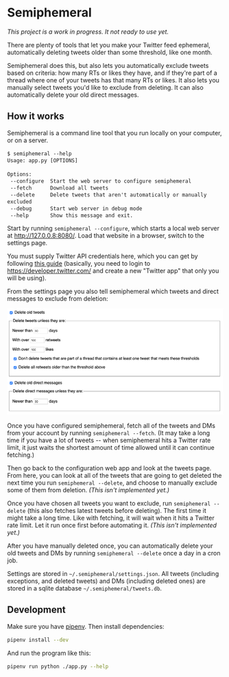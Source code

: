 # Semiphemeral

_This project is a work in progress. It not ready to use yet._

There are plenty of tools that let you make your Twitter feed ephemeral, automatically deleting tweets older than some threshold, like one month.

Semiphemeral does this, but also lets you automatically exclude tweets based on criteria: how many RTs or likes they have, and if they're part of a thread where one of your tweets has that many RTs or likes. It also lets you manually select tweets you'd like to exclude from deleting. It can also automatically delete your old direct messages.

## How it works

Semiphemeral is a command line tool that you run locally on your computer, or on a server.

```
$ semiphemeral --help
Usage: app.py [OPTIONS]

Options:
 --configure  Start the web server to configure semiphemeral
 --fetch      Download all tweets
 --delete     Delete tweets that aren't automatically or manually excluded
 --debug      Start web server in debug mode
 --help       Show this message and exit.
```

Start by running `semiphemeral --configure`, which starts a local web server at http://127.0.0.8:8080/. Load that website in a browser, switch to the settings page.

You must supply Twitter API credentials here, which you can get by following [this guide](https://python-twitter.readthedocs.io/en/latest/getting_started.html) (basically, you need to login to https://developer.twitter.com/ and create a new "Twitter app" that only you will be using).

From the settings page you also tell semiphemeral which tweets and direct messages to exclude from deletion:

![Settings](/screenshots/settings.png)

Once you have configured semiphemeral, fetch all of the tweets and DMs from your account by running `semiphemeral --fetch`. (It may take a long time if you have a lot of tweets -- when semiphemeral hits a Twitter rate limit, it just waits the shortest amount of time allowed until it can continue fetching.)

Then go back to the configuration web app and look at the tweets page. From here, you can look at all of the tweets that are going to get deleted the next time you run `semiphemeral --delete`, and choose to manually exclude some of them from deletion. _(This isn't implemented yet.)_

Once you have chosen all tweets you want to exclude, run `semiphemeral --delete` (this also fetches latest tweets before deleting). The first time it might take a long time. Like with fetching, it will wait when it hits a Twitter rate limit. Let it run once first before automating it. _(This isn't implemented yet.)_

After you have manually deleted once, you can automatically delete your old tweets and DMs by running `semiphemeral --delete` once a day in a cron job.

Settings are stored in `~/.semiphemeral/settings.json`. All tweets (including exceptions, and deleted tweets) and DMs (including deleted ones) are stored in a sqlite database `~/.semiphemeral/tweets.db`.

## Development

Make sure you have [pipenv](https://pipenv.readthedocs.io/en/latest/). Then install dependencies:

```sh
pipenv install --dev
```

And run the program like this:

```sh
pipenv run python ./app.py --help
```
